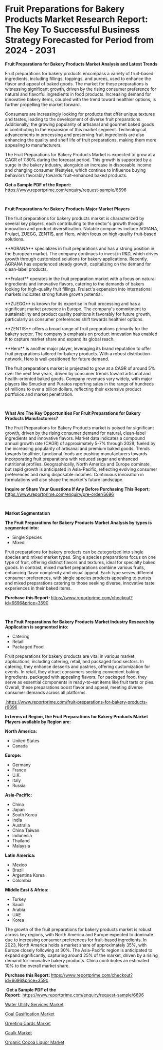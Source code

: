 <p><h1>Fruit Preparations for Bakery Products Market Research Report: The Key To Successful Business Strategy Forecasted for Period from 2024 - 2031</h1></p><p><strong>Fruit Preparations for Bakery Products Market Analysis and Latest Trends</strong></p>
<p><p>Fruit preparations for bakery products encompass a variety of fruit-based ingredients, including fillings, toppings, and purees, used to enhance the flavor and appeal of baked goods. The market for these preparations is witnessing significant growth, driven by the rising consumer preference for natural and flavorful ingredients in food products. Increasing demand for innovative bakery items, coupled with the trend toward healthier options, is further propelling the market forward.</p><p>Consumers are increasingly looking for products that offer unique textures and tastes, leading to the development of diverse fruit preparations. Additionally, the growing popularity of artisanal and gourmet baked goods is contributing to the expansion of this market segment. Technological advancements in processing and preserving fruit ingredients are also enhancing the quality and shelf life of fruit preparations, making them more appealing to manufacturers.</p><p>The Fruit Preparations for Bakery Products Market is expected to grow at a CAGR of 7.80% during the forecast period. This growth is supported by a surge in the bakery industry, alongside an increase in disposable income and changing consumer lifestyles, which continue to influence buying behaviors favorably towards fruit-enhanced baked products.</p></p>
<p><strong>Get a Sample PDF of the Report:&nbsp;</strong> <a href="https://www.reportprime.com/enquiry/request-sample/6696?utm_campaign=1167&utm_medium=2&utm_source=Github&utm_content=ia&utm_term=15112024&utm_id=fruit-preparations-for-bakery-products">https://www.reportprime.com/enquiry/request-sample/6696</a></p>
<p>&nbsp;</p>
<p><strong>Fruit Preparations for Bakery Products Major Market Players</strong></p>
<p><p>The fruit preparations for bakery products market is characterized by several key players, each contributing to the sector's growth through innovation and product diversification. Notable companies include AGRANA, Frulact, ZUEGG, ZENTIS, and Hero, which focus on high-quality fruit-based solutions.</p><p>**AGRANA** specializes in fruit preparations and has a strong position in the European market. The company continues to invest in R&D, which drives growth through customized solutions for bakery applications. Recently, AGRANA has experienced steady growth, capitalizing on the demand for clean-label products.</p><p>**Frulact** operates in the fruit preparation market with a focus on natural ingredients and innovative flavors, catering to the demands of bakers looking for high-quality fruit fillings. Frulact's expansion into international markets indicates strong future growth potential.</p><p>**ZUEGG** is known for its expertise in fruit processing and has a significant market presence in Europe. The company's commitment to sustainability and product quality positions it favorably for future growth, particularly as consumer preferences shift towards healthier options.</p><p>**ZENTIS** offers a broad range of fruit preparations primarily for the bakery sector. The company's emphasis on product innovation has enabled it to capture market share and expand its global reach.</p><p>**Hero** is another major player, leveraging its brand reputation to offer fruit preparations tailored for bakery products. With a robust distribution network, Hero is well-positioned for future demand.</p><p>The fruit preparations market is projected to grow at a CAGR of around 5% over the next few years, driven by consumer trends toward artisanal and health-oriented baked goods. Company revenues vary widely, with major players like Smucker and Puratos reporting sales in the range of hundreds of millions to over a billion dollars, reflecting their extensive product portfolios and market penetration.</p></p>
<p>&nbsp;</p>
<p><strong>What Are The Key Opportunities For Fruit Preparations for Bakery Products Manufacturers?</strong></p>
<p><p>The Fruit Preparations for Bakery Products market is poised for significant growth, driven by the rising consumer demand for natural, clean-label ingredients and innovative flavors. Market data indicates a compound annual growth rate (CAGR) of approximately 5-7% through 2028, fueled by the increasing popularity of artisanal and premium baked goods. Trends towards healthier, functional foods are pushing manufacturers towards incorporating fruit preparations with reduced sugar and enhanced nutritional profiles. Geographically, North America and Europe dominate, but rapid growth is anticipated in Asia-Pacific, reflecting evolving consumer preferences and rising disposable incomes. Continuous innovation in formulations will also shape the market's future landscape.</p></p>
<p><strong>Inquire or Share Your Questions If Any Before Purchasing This Report:</strong> <a href="https://www.reportprime.com/enquiry/pre-order/6696?utm_campaign=1167&utm_medium=2&utm_source=Github&utm_content=ia&utm_term=15112024&utm_id=fruit-preparations-for-bakery-products">https://www.reportprime.com/enquiry/pre-order/6696</a></p>
<p>&nbsp;</p>
<p><strong>Market Segmentation</strong></p>
<p><strong>The Fruit Preparations for Bakery Products Market Analysis by types is segmented into:</strong></p>
<p><ul><li>Single Species</li><li>Mixed</li></ul></p>
<p><p>Fruit preparations for bakery products can be categorized into single species and mixed market types. Single species preparations focus on one type of fruit, offering distinct flavors and textures, ideal for specialty baked goods. In contrast, mixed market preparations combine various fruits, enhancing flavor complexity and visual appeal. Each type serves different consumer preferences, with single species products appealing to purists and mixed preparations catering to those seeking diverse, innovative taste experiences in their baked items.</p></p>
<p><strong>Purchase this Report:&nbsp;</strong><a href="https://www.reportprime.com/checkout?id=6696&price=3590&utm_campaign=1167&utm_medium=2&utm_source=Github&utm_content=ia&utm_term=15112024&utm_id=fruit-preparations-for-bakery-products">https://www.reportprime.com/checkout?id=6696&price=3590</a></p>
<p>&nbsp;</p>
<p><strong>The Fruit Preparations for Bakery Products Market Industry Research by Application is segmented into:</strong></p>
<p><ul><li>Catering</li><li>Retail</li><li>Packaged Food</li></ul></p>
<p><p>Fruit preparations for bakery products are vital in various market applications, including catering, retail, and packaged food sectors. In catering, they enhance desserts and pastries, offering customization for events. In retail, they attract consumers seeking convenient baking ingredients, packaged with appealing flavors. For packaged food, they serve as essential components in ready-to-eat items like fruit tarts or pies. Overall, these preparations boost flavor and appeal, meeting diverse consumer demands across all platforms.</p></p>
<p><a href="https://www.reportprime.com/fruit-preparations-for-bakery-products-r6696?utm_campaign=1167&utm_medium=2&utm_source=Github&utm_content=ia&utm_term=15112024&utm_id=fruit-preparations-for-bakery-products">&nbsp;https://www.reportprime.com/fruit-preparations-for-bakery-products-r6696</a></p>
<p><strong>In terms of Region, the Fruit Preparations for Bakery Products Market Players available by Region are:</strong></p>
<p>
    <p> <strong> North America: </strong>
        <ul>
            <li>United States</li>
            <li>Canada</li>
        </ul>
        </p> 
    <p> <strong> Europe: </strong>
        <ul>
            <li>Germany</li>
            <li>France</li>
            <li>U.K.</li>
            <li>Italy</li>
            <li>Russia</li>
        </ul>
        </p> 
    <p> <strong> Asia-Pacific: </strong>
        <ul>
            <li>China</li>
            <li>Japan</li>
            <li>South Korea</li>
            <li>India</li>
            <li>Australia</li>
            <li>China Taiwan</li>
            <li>Indonesia</li>
            <li>Thailand</li>
            <li>Malaysia</li>
        </ul>
        </p> 
    <p> <strong> Latin America: </strong>
        <ul>
            <li>Mexico</li>
            <li>Brazil</li>
            <li>Argentina Korea</li>
            <li>Colombia</li>
        </ul>
        </p> 
    <p> <strong> Middle East & Africa: </strong>
        <ul>
            <li>Turkey</li>
            <li>Saudi</li>
            <li>Arabia</li>
            <li>UAE</li>
            <li>Korea</li>
        </ul>
    </p>
    </p>
<p><p>The growth of the fruit preparations for bakery products market is robust across key regions, with North America and Europe expected to dominate due to increasing consumer preferences for fruit-based ingredients. In 2023, North America holds a market share of approximately 35%, with Europe closely following at 30%. The Asia-Pacific region is anticipated to expand significantly, capturing around 25% of the market, driven by a rising demand for innovative bakery products. China contributes an estimated 10% to the overall market share.</p></p>
<p><strong>Purchase this Report: </strong><a href="https://www.reportprime.com/checkout?id=6696&price=3590&utm_campaign=1167&utm_medium=2&utm_source=Github&utm_content=ia&utm_term=15112024&utm_id=fruit-preparations-for-bakery-products">https://www.reportprime.com/checkout?id=6696&price=3590</a></p>
<p>&nbsp;<strong>Get a Sample PDF of the Report:&nbsp;&nbsp;</strong><a href="https://www.reportprime.com/enquiry/request-sample/6696?utm_campaign=1167&utm_medium=2&utm_source=Github&utm_content=ia&utm_term=15112024&utm_id=fruit-preparations-for-bakery-products">https://www.reportprime.com/enquiry/request-sample/6696</a></p>
<p><strong></strong></p>
<p><p><a href="https://issuu.com/reportprime-2/docs/water-utility-services-market-size-_1135e1a28674b4?utm_campaign=1167&utm_medium=2&utm_source=Github&utm_content=ia&utm_term=15112024&utm_id=fruit-preparations-for-bakery-products">Water Utility Services Market</a></p><p><a href="https://issuu.com/reportprime-2/docs/coal-gasification-market-size-2030._a6a0efa40992ed?utm_campaign=1167&utm_medium=2&utm_source=Github&utm_content=ia&utm_term=15112024&utm_id=fruit-preparations-for-bakery-products">Coal Gasification Market</a></p><p><a href="https://www.linkedin.com/pulse/greeting-cards-market-evolution-regional-adaptations-innovation-px5pc?utm_campaign=1167&utm_medium=2&utm_source=Github&utm_content=ia&utm_term=15112024&utm_id=fruit-preparations-for-bakery-products">Greeting Cards Market</a></p><p><a href="https://www.linkedin.com/pulse/global-caulk-market-analysis-trends-forecasts-growth-opportunities-zhexf?utm_campaign=1167&utm_medium=2&utm_source=Github&utm_content=ia&utm_term=15112024&utm_id=fruit-preparations-for-bakery-products">Caulk Market</a></p><p><a href="https://github.com/mabutironaldo/Market-Research-Report-List-6/blob/main/organic-cocoa-liquor-market.md?utm_campaign=1167&utm_medium=2&utm_source=Github&utm_content=ia&utm_term=15112024&utm_id=fruit-preparations-for-bakery-products">Organic Cocoa Liquor Market</a></p></p>